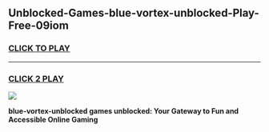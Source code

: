 
## Unblocked-Games-blue-vortex-unblocked-Play-Free-09iom
<h3>
<a href="https://premium76.site?title=blue-vortex-unblocked&ref=10A">CLICK TO PLAY</a></h3>
<hr>

<h3>
<a href="https://premium76.site?title=blue-vortex-unblocked&ref=10A">CLICK 2 PLAY</a>
  
</h3>

<a href="https://premium76.site?title=blue-vortex-unblocked&ref=10A"><img src="https://clearcache.store/games.png"></a>


**blue-vortex-unblocked games unblocked: Your Gateway to Fun and Accessible Online Gaming**
